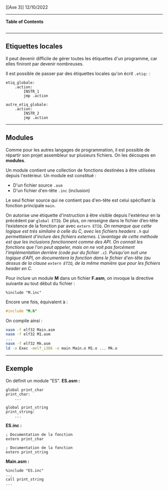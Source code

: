 [[Axe 3]]
12/10/2022
****
**Table of Contents**
```table-of-contents
```

****
## Etiquettes locales

Il peut devenir difficile de gérer toutes les étiquettes d'un programme, car elles finiront par devenir nombreuses.

Il est possible de passer par des étiquettes locales qu'on écrit `.etiq:` :
```assembly
etiq_globale:
	.action:
		INSTR_1
		jmp .action

autre_etiq_globale:
	.action:
		INSTR_2
		jmp .action
```


****
## Modules

Comme pour les autres langages de programmation, il est possible de répartir son projet assembleur sur plusieurs fichiers. On les découpes en **modules**.

Un module contient une collection de fonctions destinées à être utilisées depuis l'extérieur. Un module est constitué :
- D'un fichier source `.asm`
- D'un fichier d'en-tête `.inc` (inclusion)

Le seul fichier source qui ne contient pas d'en-tête est celui spécifiant la fonction principale `main`.


On autorise une étiquette d'instruction à être visible depuis l'extérieur en la précédent par `global ETIQ`. De plus, on renseigne dans le fichier d’en-tête l’existence de la fonction par avec `extern ETIQ`.
	*On remarque que cette logique est très similaire à celle du C, avec les fichiers headers `.h` qui permettaient d'inclure des fichiers externes.
	L'avantage de cette méthode est que les inclusions fonctionnent comme des API. On connait les fonctions que l'on peut appeler, mais on ne voit pas forcément l'implémentation derrière (code pur du fichier `.c`). Puisqu'on suit une logique d'API, on documentera la fonction dans le fichier d'en-tête (au dessus de la clause `extern ETIQ`, de la même manière que pour les fichiers header en C.*


Pour inclure un module **M** dans un fichier **F.asm**, on invoque la directive suivante au tout début du fichier :
```assembly
%include "M.inc"
```

Encore une fois, équivalent à :
```c
#include "M.h"
```


On compile ainsi :
```bash
nasm -f elf32 Main.asm
nasm -f elf32 M1.asm
...
nasm -f elf32 Mk.asm
ld -o Exec -melf_i386 -e main Main.o M1.o ... Mk.o
```


****
## Exemple

On définit un module "ES".
**ES.asm :**
```assembly
global print_char
print_char:
	...

global print_string
print_string:
	...
```

**ES.inc :**
```assembly
; Documentation de la fonction
extern print_char

; Documentation de la fonction
extern print_string
```

**Main.asm :**
```assembly
%include "ES.inc"
...
call print_string
...
```


